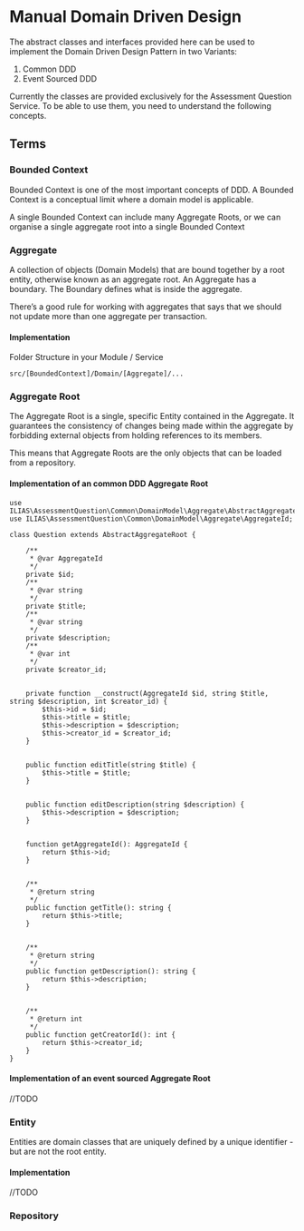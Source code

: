 # Manual Domain Driven Design
The abstract classes and interfaces provided here can be used to implement the Domain Driven Design Pattern in two Variants:
1. Common DDD
2. Event Sourced DDD

Currently the classes are provided exclusively for the Assessment Question Service. To be able to use them, you need to understand the following concepts.

## Terms
### Bounded Context
Bounded Context is one of the most important concepts of DDD. A Bounded Context is a conceptual limit where a domain model is applicable.

A single Bounded Context can include many Aggregate Roots, or we can organise a single aggregate root into a single Bounded Context

### Aggregate

A collection of objects (Domain Models) that are bound together by a root entity, otherwise known as an aggregate root. An Aggregate has a boundary. The Boundary defines what is inside the aggregate. 

There’s a good rule for working with aggregates that says that we should not update more than one aggregate per transaction.

#### Implementation
Folder Structure in your Module / Service
```
src/[BoundedContext]/Domain/[Aggregate]/...
```

### Aggregate Root
The Aggregate Root is a single, specific Entity contained in the Aggregate. It guarantees the consistency of changes being made within the aggregate by forbidding external objects from holding references to its members.

This means that Aggregate Roots are the only objects that can be loaded from a repository.

#### Implementation of an common DDD Aggregate Root
```
use ILIAS\AssessmentQuestion\Common\DomainModel\Aggregate\AbstractAggregateRoot;
use ILIAS\AssessmentQuestion\Common\DomainModel\Aggregate\AggregateId;

class Question extends AbstractAggregateRoot {

	/**
	 * @var AggregateId
	 */
	private $id;
	/**
	 * @var string
	 */
	private $title;
	/**
	 * @var string
	 */
	private $description;
	/**
	 * @var int
	 */
	private $creator_id;


	private function __construct(AggregateId $id, string $title, string $description, int $creator_id) {
		$this->id = $id;
		$this->title = $title;
		$this->description = $description;
		$this->creator_id = $creator_id;
	}


	public function editTitle(string $title) {
		$this->title = $title;
	}


	public function editDescription(string $description) {
		$this->description = $description;
	}

	
	function getAggregateId(): AggregateId {
		return $this->id;
	}


	/**
	 * @return string
	 */
	public function getTitle(): string {
		return $this->title;
	}


	/**
	 * @return string
	 */
	public function getDescription(): string {
		return $this->description;
	}


	/**
	 * @return int
	 */
	public function getCreatorId(): int {
		return $this->creator_id;
	}
}
```

#### Implementation of an event sourced Aggregate Root
//TODO

### Entity
Entities are domain classes that are uniquely defined by a unique identifier - but are not the root entity.

#### Implementation
//TODO

### Repository